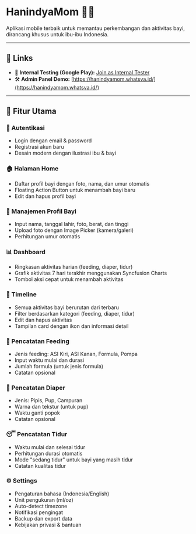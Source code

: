 # HanindyaMom 👶💕

Aplikasi mobile terbaik untuk memantau perkembangan dan aktivitas bayi, dirancang khusus untuk ibu-ibu Indonesia.

---

## 🔗 Links

- 📲 **Internal Testing (Google Play):** [Join as Internal Tester](https://play.google.com/apps/testing/id.whatsva.hanindyamom)  
- 🛠️ **Admin Panel Demo:** [https://hanindyamom.whatsva.id/](https://hanindyamom.whatsva.id/)  

---

## 🌟 Fitur Utama

### 📱 Autentikasi
- Login dengan email & password
- Registrasi akun baru
- Desain modern dengan ilustrasi ibu & bayi

### 🏠 Halaman Home
- Daftar profil bayi dengan foto, nama, dan umur otomatis
- Floating Action Button untuk menambah bayi baru
- Edit dan hapus profil bayi

### 👶 Manajemen Profil Bayi
- Input nama, tanggal lahir, foto, berat, dan tinggi
- Upload foto dengan Image Picker (kamera/galeri)
- Perhitungan umur otomatis

### 📊 Dashboard
- Ringkasan aktivitas harian (feeding, diaper, tidur)
- Grafik aktivitas 7 hari terakhir menggunakan Syncfusion Charts
- Tombol aksi cepat untuk menambah aktivitas

### 📅 Timeline
- Semua aktivitas bayi berurutan dari terbaru
- Filter berdasarkan kategori (feeding, diaper, tidur)
- Edit dan hapus aktivitas
- Tampilan card dengan ikon dan informasi detail

### 🍼 Pencatatan Feeding
- Jenis feeding: ASI Kiri, ASI Kanan, Formula, Pompa
- Input waktu mulai dan durasi
- Jumlah formula (untuk jenis formula)
- Catatan opsional

### 👶 Pencatatan Diaper
- Jenis: Pipis, Pup, Campuran
- Warna dan tekstur (untuk pup)
- Waktu ganti popok
- Catatan opsional

### 😴 Pencatatan Tidur
- Waktu mulai dan selesai tidur
- Perhitungan durasi otomatis
- Mode "sedang tidur" untuk bayi yang masih tidur
- Catatan kualitas tidur

### ⚙️ Settings
- Pengaturan bahasa (Indonesia/English)
- Unit pengukuran (ml/oz)
- Auto-detect timezone
- Notifikasi pengingat
- Backup dan export data
- Kebijakan privasi & bantuan